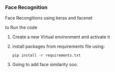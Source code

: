 ### Face Recognition

Face Recongitions using keras and facenet


to Run the code 
1. Create a new Virtual environment and activate it
2. install packages from requirements file using:

     `pip install -r requirements.txt`

3. Going to add face similarity soo.

